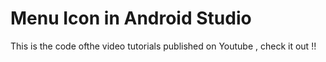 # Menu Icon in Android Studio
 This is the code ofthe video tutorials published on Youtube , check it out !!
